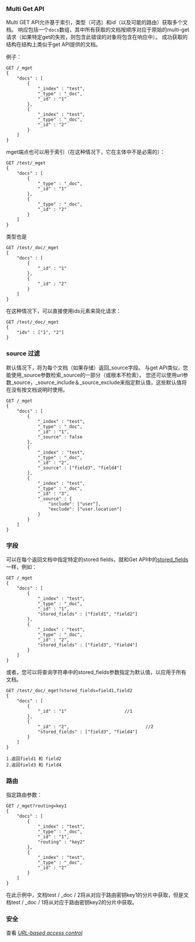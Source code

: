 ### Multi Get API

Multi GET API允许基于索引，类型（可选）和id（以及可能的路由）获取多个文档。 响应包括一个`docs`数组，其中所有获取的文档按顺序对应于原始的multi-get请求（如果特定get的失败，则包含此错误的对象将包含在响应中）。 成功获取的结构在结构上类似于get API提供的文档。

例子：

```
GET /_mget
{
    "docs" : [
        {
            "_index" : "test",
            "_type" : "_doc",
            "_id" : "1"
        },
        {
            "_index" : "test",
            "_type" : "_doc",
            "_id" : "2"
        }
    ]
}
```

mget端点也可以用于索引（在这种情况下，它在主体中不是必需的）：

```
GET /test/_mget
{
    "docs" : [
        {
            "_type" : "_doc",
            "_id" : "1"
        },
        {
            "_type" : "_doc",
            "_id" : "2"
        }
    ]
}
```

类型也是

```
GET /test/_doc/_mget
{
    "docs" : [
        {
            "_id" : "1"
        },
        {
            "_id" : "2"
        }
    ]
}
```

在这种情况下，可以直接使用ids元素来简化请求：

```
GET /test/_doc/_mget
{
    "ids" : ["1", "2"]
}
```

### source 过滤

默认情况下，将为每个文档（如果存储）返回\_source字段。 与get API类似，您能使用\_source参数检索\_source的一部分（或根本不检索）。 您还可以使用url参数\_source，\_source\_include＆\_source\_exclude来指定默认值，这些默认值将在没有按文档说明时使用。

```
GET /_mget
{
    "docs" : [
        {
            "_index" : "test",
            "_type" : "_doc",
            "_id" : "1",
            "_source" : false
        },
        {
            "_index" : "test",
            "_type" : "_doc",
            "_id" : "2",
            "_source" : ["field3", "field4"]
        },
        {
            "_index" : "test",
            "_type" : "_doc",
            "_id" : "3",
            "_source" : {
                "include": ["user"],
                "exclude": ["user.location"]
            }
        }
    ]
}
```

### 字段

可以在每个返回文档中指定特定的stored fields，就和Get API中的[stored\_fields](https://www.elastic.co/guide/en/elasticsearch/reference/current/docs-get.html#get-stored-fields) 一样，例如：

```
GET /_mget
{
    "docs" : [
        {
            "_index" : "test",
            "_type" : "_doc",
            "_id" : "1",
            "stored_fields" : ["field1", "field2"]
        },
        {
            "_index" : "test",
            "_type" : "_doc",
            "_id" : "2",
            "stored_fields" : ["field3", "field4"]
        }
    ]
}
```

或者，您可以将查询字符串中的stored\_fields参数指定为默认值，以应用于所有文档。

```
GET /test/_doc/_mget?stored_fields=field1,field2
{
    "docs" : [
        {
            "_id" : "1"                      //1
        },
        {
            "_id" : "2",                             //2
            "stored_fields" : ["field3", "field4"] 
        }
    ]
}

1.返回field1 和 field2
2.返回field3 和 field4
```

### 路由

指定路由参数：

```
GET /_mget?routing=key1
{
    "docs" : [
        {
            "_index" : "test",
            "_type" : "_doc",
            "_id" : "1",
            "routing" : "key2"
        },
        {
            "_index" : "test",
            "_type" : "_doc",
            "_id" : "2"
        }
    ]
}
```

在此示例中，文档test / \_doc / 2将从对应于路由密钥key1的分片中获取，但是文档test / \_doc / 1将从对应于路由密钥key2的分片中获取。

### 安全

查看 [_URL-based access control_](https://www.elastic.co/guide/en/elasticsearch/reference/current/url-access-control.html)



